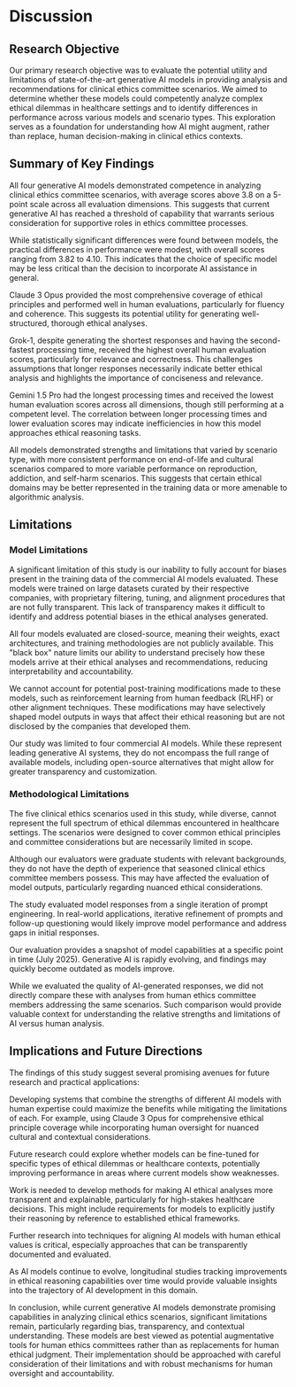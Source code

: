# Discussion

## Research Objective

Our primary research objective was to evaluate the potential utility and limitations of state-of-the-art generative AI models in providing analysis and recommendations for clinical ethics committee scenarios. We aimed to determine whether these models could competently analyze complex ethical dilemmas in healthcare settings and to identify differences in performance across various models and scenario types. This exploration serves as a foundation for understanding how AI might augment, rather than replace, human decision-making in clinical ethics contexts.

## Summary of Key Findings

All four generative AI models demonstrated competence in analyzing clinical ethics committee scenarios, with average scores above 3.8 on a 5-point scale across all evaluation dimensions. This suggests that current generative AI has reached a threshold of capability that warrants serious consideration for supportive roles in ethics committee processes.

While statistically significant differences were found between models, the practical differences in performance were modest, with overall scores ranging from 3.82 to 4.10. This indicates that the choice of specific model may be less critical than the decision to incorporate AI assistance in general.

Claude 3 Opus provided the most comprehensive coverage of ethical principles and performed well in human evaluations, particularly for fluency and coherence. This suggests its potential utility for generating well-structured, thorough ethical analyses.

Grok-1, despite generating the shortest responses and having the second-fastest processing time, received the highest overall human evaluation scores, particularly for relevance and correctness. This challenges assumptions that longer responses necessarily indicate better ethical analysis and highlights the importance of conciseness and relevance.

Gemini 1.5 Pro had the longest processing times and received the lowest human evaluation scores across all dimensions, though still performing at a competent level. The correlation between longer processing times and lower evaluation scores may indicate inefficiencies in how this model approaches ethical reasoning tasks.

All models demonstrated strengths and limitations that varied by scenario type, with more consistent performance on end-of-life and cultural scenarios compared to more variable performance on reproduction, addiction, and self-harm scenarios. This suggests that certain ethical domains may be better represented in the training data or more amenable to algorithmic analysis.

## Limitations

### Model Limitations

A significant limitation of this study is our inability to fully account for biases present in the training data of the commercial AI models evaluated. These models were trained on large datasets curated by their respective companies, with proprietary filtering, tuning, and alignment procedures that are not fully transparent. This lack of transparency makes it difficult to identify and address potential biases in the ethical analyses generated.

All four models evaluated are closed-source, meaning their weights, exact architectures, and training methodologies are not publicly available. This "black box" nature limits our ability to understand precisely how these models arrive at their ethical analyses and recommendations, reducing interpretability and accountability.

We cannot account for potential post-training modifications made to these models, such as reinforcement learning from human feedback (RLHF) or other alignment techniques. These modifications may have selectively shaped model outputs in ways that affect their ethical reasoning but are not disclosed by the companies that developed them.

Our study was limited to four commercial AI models. While these represent leading generative AI systems, they do not encompass the full range of available models, including open-source alternatives that might allow for greater transparency and customization.

### Methodological Limitations

The five clinical ethics scenarios used in this study, while diverse, cannot represent the full spectrum of ethical dilemmas encountered in healthcare settings. The scenarios were designed to cover common ethical principles and committee considerations but are necessarily limited in scope.

Although our evaluators were graduate students with relevant backgrounds, they do not have the depth of experience that seasoned clinical ethics committee members possess. This may have affected the evaluation of model outputs, particularly regarding nuanced ethical considerations.

The study evaluated model responses from a single iteration of prompt engineering. In real-world applications, iterative refinement of prompts and follow-up questioning would likely improve model performance and address gaps in initial responses.

Our evaluation provides a snapshot of model capabilities at a specific point in time (July 2025). Generative AI is rapidly evolving, and findings may quickly become outdated as models improve.

While we evaluated the quality of AI-generated responses, we did not directly compare these with analyses from human ethics committee members addressing the same scenarios. Such comparison would provide valuable context for understanding the relative strengths and limitations of AI versus human analysis.

## Implications and Future Directions

The findings of this study suggest several promising avenues for future research and practical applications:

Developing systems that combine the strengths of different AI models with human expertise could maximize the benefits while mitigating the limitations of each. For example, using Claude 3 Opus for comprehensive ethical principle coverage while incorporating human oversight for nuanced cultural and contextual considerations.

Future research could explore whether models can be fine-tuned for specific types of ethical dilemmas or healthcare contexts, potentially improving performance in areas where current models show weaknesses.

Work is needed to develop methods for making AI ethical analyses more transparent and explainable, particularly for high-stakes healthcare decisions. This might include requirements for models to explicitly justify their reasoning by reference to established ethical frameworks.

Further research into techniques for aligning AI models with human ethical values is critical, especially approaches that can be transparently documented and evaluated.

As AI models continue to evolve, longitudinal studies tracking improvements in ethical reasoning capabilities over time would provide valuable insights into the trajectory of AI development in this domain.

In conclusion, while current generative AI models demonstrate promising capabilities in analyzing clinical ethics scenarios, significant limitations remain, particularly regarding bias, transparency, and contextual understanding. These models are best viewed as potential augmentative tools for human ethics committees rather than as replacements for human ethical judgment. Their implementation should be approached with careful consideration of their limitations and with robust mechanisms for human oversight and accountability.
